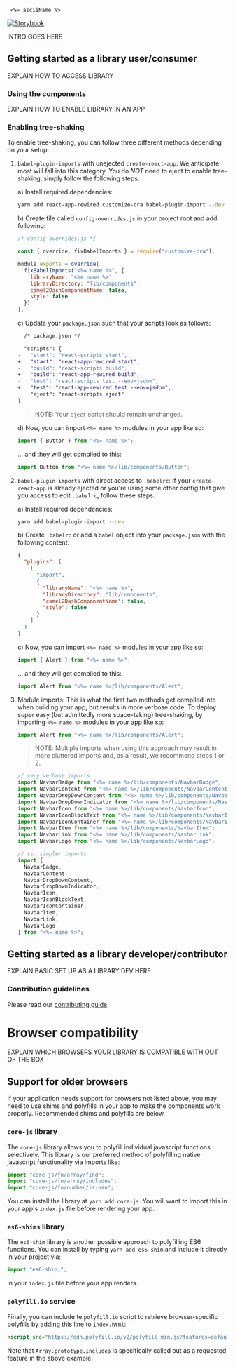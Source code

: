 ```
 <%= asciiName %>
```

[![Storybook](https://cdn.jsdelivr.net/gh/storybooks/brand@master/badge/badge-storybook.svg)](https://nef.git-pages.nasdaq.com/react/)

INTRO GOES HERE

## Getting started as a library user/consumer

EXPLAIN HOW TO ACCESS LIBRARY

### Using the components

EXPLAIN HOW TO ENABLE LIBRARY IN AN APP

### Enabling tree-shaking

To enable tree-shaking, you can follow three different methods depending on your setup:

1. `babel-plugin-imports` with unejected `create-react-app`: We anticipate most will fall into this category. You do _NOT_ need to eject to enable tree-shaking, simply follow the following steps.

   a) Install required dependencies:

   ```bash
   yarn add react-app-rewired customize-cra babel-plugin-import --dev
   ```

   b) Create file called `config-overrides.js` in your project root and add following:

   ```javascript
   /* config-overrides.js */

   const { override, fixBabelImports } = require("customize-cra");

   module.exports = override(
     fixBabelImports("<%= name %>", {
       libraryName: "<%= name %>",
       libraryDirectory: "lib/components",
       camel2DashComponentName: false,
       style: false
     })
   );
   ```

   c) Update your `package.json` such that your scripts look as follows:

   ```diff
     /* package.json */

     "scripts": {
   -   "start": "react-scripts start",
   +   "start": "react-app-rewired start",
   -   "build": "react-scripts build",
   +   "build": "react-app-rewired build",
   -   "test": "react-scripts test --env=jsdom",
   +   "test": "react-app-rewired test --env=jsdom",
       "eject": "react-scripts eject"
   }
   ```

   > NOTE: Your `eject` script should remain unchanged.

   d) Now, you can import `<%= name %>` modules in your app like so:

   ```javascript
   import { Button } from "<%= name %>";
   ```

   ... and they will get compiled to this:

   ```javascript
   import Button from "<%= name %>/lib/components/Button";
   ```

2. `babel-plugin-imports` with direct access to `.babelrc`: If your `create-react-app` is already ejected or you're using some other config that give you access to edit `.babelrc`, follow these steps.

   a) Install required dependencies:

   ```bash
   yarn add babel-plugin-import --dev
   ```

   b) Create `.babelrc` or add a `babel` object into your `package.json` with the following content:

   ```json
   {
     "plugins": [
       [
         "import",
         {
           "libraryName": "<%= name %>",
           "libraryDirectory": "lib/components",
           "camel2DashComponentName": false,
           "style": false
         }
       ]
     ]
   }
   ```

   c) Now, you can import `<%= name %>` modules in your app like so:

   ```javascript
   import { Alert } from "<%= name %>";
   ```

   ... and they will get compiled to this:

   ```javascript
   import Alert from "<%= name %>/lib/components/Alert";
   ```

3. Module imports: This is what the first two methods get compiled into when building your app, but results in more verbose code. To deploy super easy (but admittedly more space-taking) tree-shaking, by importing `<%= name %>` modules in your app like so:

   ```javascript
   import Alert from "<%= name %>/lib/components/Alert";
   ```

   > NOTE: Multiple imports when using this approach may result in more cluttered imports and, as a result, we recommend steps 1 or 2.

   ```javascript
   // very verbose imports
   import NavbarBadge from "<%= name %>/lib/components/NavbarBadge";
   import NavbarContent from "<%= name %>/lib/components/NavbarContent";
   import NavbarDropDownContent from "<%= name %>/lib/components/NavbarDropDownContent";
   import NavbarDropDownIndicator from "<%= name %>/lib/components/NavbarDropDownIndicator";
   import NavbarIcon from "<%= name %>/lib/components/NavbarIcon";
   import NavbarIconBlockText from "<%= name %>/lib/components/NavbarIconBlockText";
   import NavbarIconContainer from "<%= name %>/lib/components/NavbarIconContainer";
   import NavbarItem from "<%= name %>/lib/components/NavbarItem";
   import NavbarLink from "<%= name %>/lib/components/NavbarLink";
   import NavbarLogo from "<%= name %>/lib/components/NavbarLogo";

   // vs. simpler imports
   import {
     NavbarBadge,
     NavbarContent,
     NavbarDropDownContent,
     NavbarDropDownIndicator,
     NavbarIcon,
     NavbarIconBlockText,
     NavbarIconContainer,
     NavbarItem,
     NavbarLink,
     NavbarLogo
   } from "<%= name %>";
   ```

## Getting started as a library developer/contributor

EXPLAIN BASIC SET UP AS A LIBRARY DEV HERE

### Contribution guidelines

Please read our [contributing guide](#).

# Browser compatibility

EXPLAIN WHICH BROWSERS YOUR LIBRARY IS COMPATIBLE WITH OUT OF THE BOX

## Support for older browsers

If your application needs support for browsers not listed above, you may need to use shims and polyfills in your app
to make the components work properly. Recommended shims and polyfills are below.

### `core-js` library

The `core-js` library allows you to polyfill individual javascript functions selectively. This library is our
preferred method of polyfilling native javascript functionality via imports like:

```javascript
import "core-js/fn/array/find";
import "core-js/fn/array/includes";
import "core-js/fn/number/is-nan";
```

You can install the library at `yarn add core-js`. You will want to import this in your app's `index.js` file
before rendering your app.

### `es6-shims` library

The `es6-shim` library is another possible approach to polyfilling ES6 functions. You can install by typing
`yarn add es6-shim` and include it directly in your project via:

```javascript
import "es6-shim;";
```

in your `index.js` file before your app renders.

### `polyfill.io` service

Finally, you can include te `polyfill.io` script to retrieve browser-specific polyfills by adding this line to
`index.html`:

```html
<script src="https://cdn.polyfill.io/v2/polyfill.min.js?features=default,Array.prototype.includes"></script>
```

Note that `Array.prototype.includes` is specifically called out as a requested feature in the above example.
